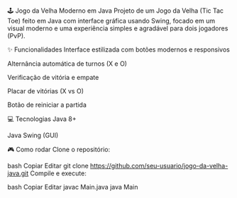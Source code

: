 🕹️ Jogo da Velha Moderno em Java
Projeto de um Jogo da Velha (Tic Tac Toe) feito em Java com interface gráfica usando Swing, focado em um visual moderno e uma experiência simples e agradável para dois jogadores (PvP).

✨ Funcionalidades
Interface estilizada com botões modernos e responsivos

Alternância automática de turnos (X e O)

Verificação de vitória e empate

Placar de vitórias (X vs O)

Botão de reiniciar a partida

💻 Tecnologias
Java 8+

Java Swing (GUI)

🎮 Como rodar
Clone o repositório:

bash
Copiar
Editar
git clone https://github.com/seu-usuario/jogo-da-velha-java.git
Compile e execute:

bash
Copiar
Editar
javac Main.java
java Main
